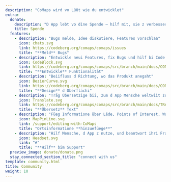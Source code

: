 ```yaml
---
description: "CoMaps wird vo Lüüt wie du entwicklet"
extra:
  donate:
    description: "D App lebt vo dine Spende – hilf mit, sie z verbessere"
    title: Spende
  features:
    - description: "Bugs melde, Idee diskutiere, Features vorschlaa"
      icon: chats.svg
      link: https://codeberg.org/comaps/comaps/issues
      title: "**Meld** Bugs"
    - description: "Entwickle neui Features, fix Bugs und hilf bi Code Reviews"
      icon: CodeBlock.svg
      link: https://codeberg.org/comaps/comaps/src/branch/main/docs/CONTRIBUTING.md
      title: "**Entwickle** Funktionalität"
    - description: "Beiifluss d Richtung, wo das Produkt anegaht"
      icon: BezierCurve.svg
      link: https://codeberg.org/comaps/comaps/src/branch/main/docs/CONTRIBUTING.md
      title: "**Design** d Oberflächi"
    - description: "Träg Übersetzige bii, zum d App Mensche weltwiit zuegänglich z mache"
      icon: Translate.svg
      link: https://codeberg.org/comaps/comaps/src/branch/main/docs/TRANSLATIONS.md
      title: "**Übersetz** Text"
    - description: "Füeg Informatione über Läde, Points of Interest, Wanderweg und Öffentliche Verchehr zu OpenStreetMap hinzue"
      icon: MapPinLine.svg
      link: /support/editing-with-CoMaps
      title: "Ortsinformatione **hinzuefüege**"
    - description: "Hilf Mensche, d App z nutze, und beantwort ihri Frage"
      icon: Headset.svg
      link: "#"
      title: "**Hilf** bim Support"
  preview_image: donate/donate.png
  stay_connected_section_title: "connect with us"
template: community.html
title: Community
weight: 10
---
```


